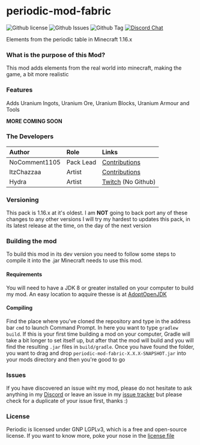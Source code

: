 # periodic-mod-fabric
![Github license](https://img.shields.io/github/license/NoComment1105/periodic-mod-fabric.svg)
![Github Issues](https://img.shields.io/github/issues/NoComment1105/periodic-mod-fabric.svg)
![Github Tag](https://img.shields.io/github/tag/NoComment1105/periodic-mod-fabric.svg)
[![Discord Chat](https://img.shields.io/badge/Chat%20on-discord-7289DA)](https://discord.gg/28N2Eeq2tT)

Elements from the periodic table in Minecraft 1.16.x

### What is the purpose of this Mod?
This mod adds elements from the real world into minecraft, making the game, a bit more realistic

### Features
Adds Uranium Ingots, Uranium Ore, Uranium Blocks, Uranium Armour and Tools

**MORE COMING SOON**

### The Developers

| Author   | Role   | Links   |
|:---------|:-------|:--------|
| NoComment1105 | Pack Lead | [Contributions](https://github.com/NoComment1105/periodic-mod-fabric/commits?author=NoComment1105) |
| ItzChazzaa | Artist | [Contributions](https://github.com/NoComment1105/periodic-mod-fabric/commits?author=ItzChazzaa) |
| Hydra | Artist | [Twitch](https://www.twitch.tv/serumhydra) (No Github)

### Versioning
This pack is 1.16.x at it's oldest. I am **NOT** going to back port any of these changes to any other versions
I will try my hardest to updates this pack, in its latest release at the time, on the day of the next version

### Building the mod
To build this mod in its dev version you need to follow some steps to compile it into the .jar Minecraft needs to use this mod.

#### Requirements
You will need to have a JDK 8 or greater installed on your computer to build my mod. An easy location to aqquire thesse is at [AdoptOpenJDK](https://adoptopenjdk.net)

#### Compiling
Find the place where you've cloned the repository and type in the address bar `cmd` to launch Command Prompt. In here you want to type `gradlew build`. If this is your first time building a mod on your computer, Gradle will take a bit longer to set itself up, but after that the mod will build and you will find the resulting `.jar` files in `build/gradle`. Once you have found the folder, you want to drag and drop `periodic-mod-fabric-X.X.X-SNAPSHOT.jar` into your mods directory and then you're good to go

### Issues
If you have discovered an issue wiht my mod, please do not hesitate to ask anything in my [Discord](https://discord.gg/28N2Eeq2tT) or leave an issue in my [issue tracker](https://www.github.com/NoComment1105/periodic-mod-fabric/issues) but please check for a duplicate of your issue first, thanks :)

### License
Periodic is licensed under GNP LGPLv3, which is a free and open-source license. If you want to know more, poke your nose in the [license file](https://github.com/NoComment1105/periodic-mod-fabric/blob/1.16.x/main/LICENSE)
